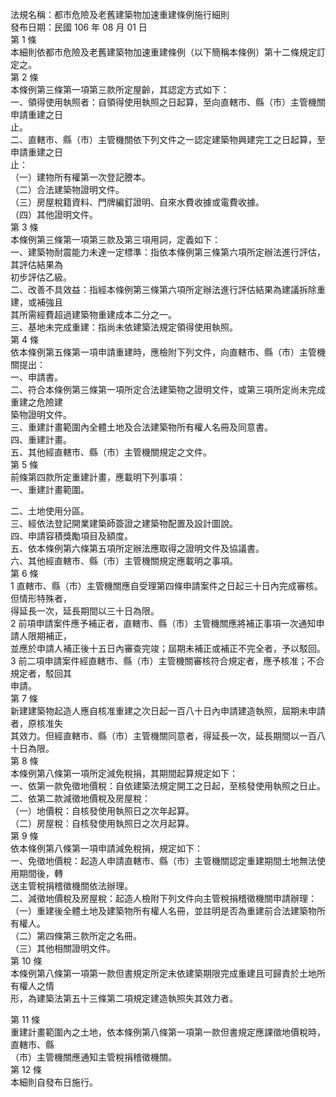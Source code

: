 法規名稱：都市危險及老舊建築物加速重建條例施行細則  
發布日期：民國 106 年 08 月 01 日  
第 1 條  
本細則依都市危險及老舊建築物加速重建條例（以下簡稱本條例）第十二條規定訂定之。  
第 2 條  
本條例第三條第一項第三款所定屋齡，其認定方式如下：  
一、領得使用執照者：自領得使用執照之日起算，至向直轄市、縣（市）主管機關申請重建之日  
止。  
二、直轄市、縣（市）主管機關依下列文件之一認定建築物興建完工之日起算，至申請重建之日  
止：  
（一）建物所有權第一次登記謄本。  
（二）合法建築物證明文件。  
（三）房屋稅籍資料、門牌編釘證明、自來水費收據或電費收據。  
（四）其他證明文件。  
第 3 條  
本條例第三條第一項第三款及第三項用詞，定義如下：  
一、建築物耐震能力未達一定標準：指依本條例第三條第六項所定辦法進行評估，其評估結果為  
初步評估乙級。  
二、改善不具效益：指經本條例第三條第六項所定辦法進行評估結果為建議拆除重建，或補強且  
其所需經費超過建築物重建成本二分之一。  
三、基地未完成重建：指尚未依建築法規定領得使用執照。  
第 4 條  
依本條例第五條第一項申請重建時，應檢附下列文件，向直轄市、縣（市）主管機關提出：  
一、申請書。  
二、符合本條例第三條第一項所定合法建築物之證明文件，或第三項所定尚未完成重建之危險建  
築物證明文件。  
三、重建計畫範圍內全體土地及合法建築物所有權人名冊及同意書。  
四、重建計畫。  
五、其他經直轄市、縣（市）主管機關規定之文件。  
第 5 條  
前條第四款所定重建計畫，應載明下列事項：  
一、重建計畫範圍。  


二、土地使用分區。  
三、經依法登記開業建築師簽證之建築物配置及設計圖說。  
四、申請容積獎勵項目及額度。  
五、依本條例第六條第五項所定辦法應取得之證明文件及協議書。  
六、其他經直轄市、縣（市）主管機關規定應載明之事項。  
第 6 條  
1 直轄市、縣（市）主管機關應自受理第四條申請案件之日起三十日內完成審核。但情形特殊者，  
得延長一次，延長期間以三十日為限。  
2 前項申請案件應予補正者，直轄市、縣（市）主管機關應將補正事項一次通知申請人限期補正，  
並應於申請人補正後十五日內審查完竣；屆期未補正或補正不完全者，予以駁回。  
3 前二項申請案件經直轄市、縣（市）主管機關審核符合規定者，應予核准；不合規定者，駁回其  
申請。  
第 7 條  
新建建築物起造人應自核准重建之次日起一百八十日內申請建造執照，屆期未申請者，原核准失  
其效力。但經直轄市、縣（市）主管機關同意者，得延長一次，延長期間以一百八十日為限。  
第 8 條  
本條例第八條第一項所定減免稅捐，其期間起算規定如下：  
一、依第一款免徵地價稅：自依建築法規定開工之日起，至核發使用執照之日止。  
二、依第二款減徵地價稅及房屋稅：  
（一）地價稅：自核發使用執照日之次年起算。  
（二）房屋稅：自核發使用執照日之次月起算。  
第 9 條  
依本條例第八條第一項申請減免稅捐，規定如下：  
一、免徵地價稅：起造人申請直轄市、縣（市）主管機關認定重建期間土地無法使用期間後，轉  
送主管稅捐稽徵機關依法辦理。  
二、減徵地價稅及房屋稅：起造人檢附下列文件向主管稅捐稽徵機關申請辦理：  
（一）重建後全體土地及建築物所有權人名冊，並註明是否為重建前合法建築物所有權人。  
（二）第四條第三款所定之名冊。  
（三）其他相關證明文件。  
第 10 條  
本條例第八條第一項第一款但書規定所定未依建築期限完成重建且可歸責於土地所有權人之情  
形，為建築法第五十三條第二項規定建造執照失其效力者。  


第 11 條  
重建計畫範圍內之土地，依本條例第八條第一項第一款但書規定應課徵地價稅時，直轄市、縣  
（市）主管機關應通知主管稅捐稽徵機關。  
第 12 條  
本細則自發布日施行。  


